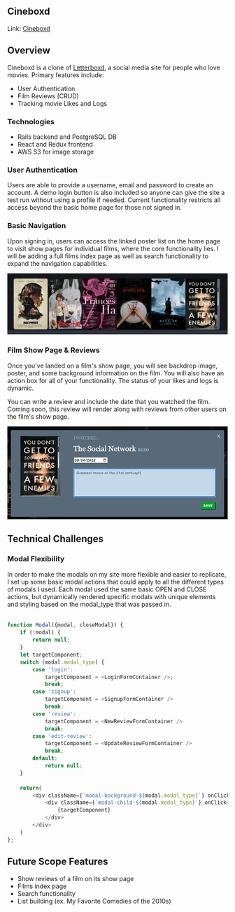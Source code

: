 ## Cineboxd

Link: [Cineboxd](https://cineboxd.herokuapp.com/#/)


## Overview

Cineboxd is a clone of [Letterboxd](https://letterboxd.com/), a social media site for people who love movies. Primary features include:
* User Authentication
* Film Reviews (CRUD)
* Tracking movie Likes and Logs


### Technologies

* Rails backend and PostgreSQL DB
* React and Redux frontend
* AWS S3 for image storage


### User Authentication

Users are able to provide a username, email and password to create an account. A demo login button is also included so anyone can give the site a test run without using a profile if needed. Current functionality restricts all access beyond the basic home page for those not signed in. 

### Basic Navigation

Upon signing in, users can access the linked poster list on the home page to visit show pages for individual films, where the core functionality lies. I will be adding a full films index page as well as search functionality to expand the navigation capabilities.

![HomeNav](home_nav.png)

### Film Show Page & Reviews

Once you've landed on a film's show page, you will see backdrop image, poster, and some background information on the film. You will also have an action box for all of your functionality. The status of your likes and logs is dynamic.

You can write a review and include the date that you watched the film. Coming soon, this review will render along with reviews from other users on the film's show page.

![WriteReview](write_review.png)



## Technical Challenges

### Modal Flexibility

In order to make the modals on my site more flexible and easier to replicate, I set up some basic modal actions that could apply to all the different types of modals I used. Each modal used the same basic OPEN and CLOSE actions, but dynamically rendered specific modals with unique elements and styling based on the modal_type that was passed in.

```js

function Modal({modal, closeModal}) {
    if (!modal) {
        return null;
    }
    let targetComponent;
    switch (modal.modal_type) {
        case 'login':
            targetComponent = <LoginFormContainer />;
            break;
        case 'signup':
            targetComponent = <SignupFormContainer />
            break;
        case 'review':
            targetComponent = <NewReviewFormContainer />
            break;
        case 'edit-review':
            targetComponent = <UpdateReviewFormContainer />
            break;
        default:
            return null;
    }

    return(
        <div className={`modal-background-${modal.modal_type}`} onClick={closeModal}>
            <div className={`modal-child-${modal.modal_type}`} onClick={e => e.stopPropagation()}>
                {targetComponent}
            </div>
        </div>
    )
};

```

## Future Scope Features

* Show reviews of a film on its show page
* Films index page
* Search functionality
* List building (ex. My Favorite Comedies of the 2010s)
